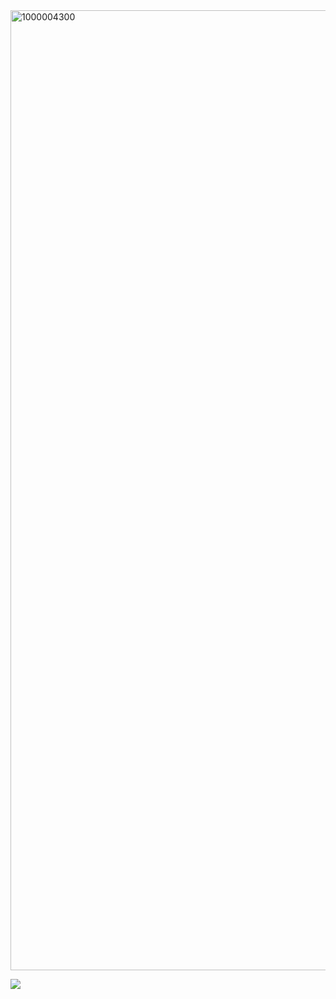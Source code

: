 <img width="2048" height="1536" alt="1000004300" src="https://github.com/user-attachments/assets/453fb89f-e8fe-43d4-83eb-b472e184f6ff" />

![](https://komarev.com/ghpvc/?username=funtiimefoxy&color=ff69b4&style=plastic&label="MY+VIEWERS!")
